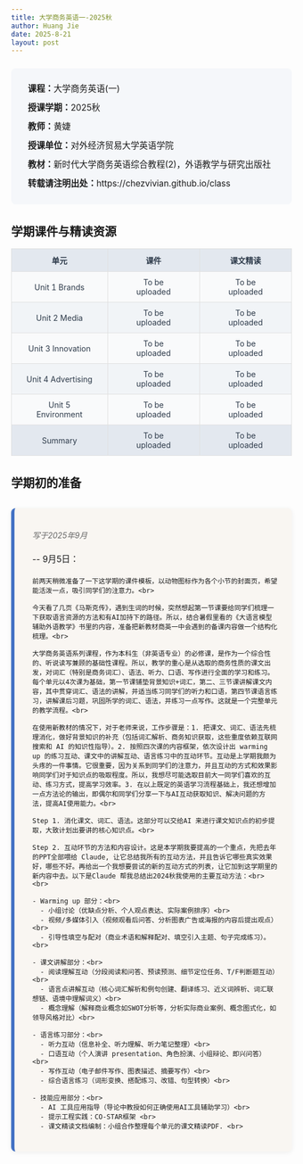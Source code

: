 ```yaml
---
title: 大学商务英语一-2025秋
author: Huang Jie
date: 2025-8-21
layout: post
---
```


<!-- 课程简介区块 -->
<div style="background:#f5f7fa; border-radius:8px; padding:20px 30px; margin:24px 0 32px 0; font-size:1.1em; line-height:2.2;">
<strong>课程：</strong>大学商务英语(一)<br>
<strong>授课学期：</strong>2025秋<br>
<strong>教师：</strong>黄婕<br>
<strong>授课单位：</strong>对外经济贸易大学英语学院<br>
<strong>教材：</strong>新时代大学商务英语综合教程(2)，外语教学与研究出版社<br>
<strong>转载请注明出处：</strong>https://chezvivian.github.io/class
</div>

<!-- 课件与精读表格 -->
## 学期课件与精读资源

<table style="width:100%; border-collapse:collapse; text-align:center; font-size:1em; background:#fff; margin-bottom:32px;">
  <tr style="background:#e3e8ef; color:#2d3a4a;">
    <th style="border:1px solid #e0e0e0; padding:10px 24px;">单元</th>
    <th style="border:1px solid #e0e0e0; padding:10px 32px;">课件</th>
    <th style="border:1px solid #e0e0e0; padding:10px 32px;">课文精读</th>
  </tr>
  <tr style="background:#f9fafb; color:#2d3a4a;">
    <td style="border:1px solid #e0e0e0; padding:10px 24px;">Unit 1 Brands</td>
    <td style="border:1px solid #e0e0e0; padding:10px 32px;">To be uploaded</td>
    <td style="border:1px solid #e0e0e0; padding:10px 32px;">To be uploaded</td>
  </tr>
  <tr style="background:#f1f4f7; color:#2d3a4a;">
    <td style="border:1px solid #e0e0e0; padding:10px 24px;">Unit 2 Media</td>
    <td style="border:1px solid #e0e0e0; padding:10px 32px;">To be uploaded</td>
    <td style="border:1px solid #e0e0e0; padding:10px 32px;">To be uploaded</td>
  </tr>
  <tr style="background:#f9fafb; color:#2d3a4a;">
    <td style="border:1px solid #e0e0e0; padding:10px 24px;">Unit 3 Innovation</td>
    <td style="border:1px solid #e0e0e0; padding:10px 32px;">To be uploaded</td>
    <td style="border:1px solid #e0e0e0; padding:10px 32px;">To be uploaded</td>
  </tr>
  <tr style="background:#f1f4f7; color:#2d3a4a;">
    <td style="border:1px solid #e0e0e0; padding:10px 24px;">Unit 4 Advertising</td>
    <td style="border:1px solid #e0e0e0; padding:10px 32px;">To be uploaded</td>
    <td style="border:1px solid #e0e0e0; padding:10px 32px;">To be uploaded</td>
  </tr>
  <tr style="background:#f9fafb; color:#2d3a4a;">
    <td style="border:1px solid #e0e0e0; padding:10px 24px;">Unit 5 Environment</td>
    <td style="border:1px solid #e0e0e0; padding:10px 32px;">To be uploaded</td>
    <td style="border:1px solid #e0e0e0; padding:10px 32px;">To be uploaded</td>
  </tr>
  <tr style="background:#e3e8ef; color:#2d3a4a;">
    <td style="border:1px solid #e0e0e0; padding:10px 24px;">Summary</td>
    <td style="border:1px solid #e0e0e0; padding:10px 32px;">To be uploaded</td>
    <td style="border:1px solid #e0e0e0; padding:10px 32px;">To be uploaded</td>
  </tr>
</table>

<!-- 结课感想美化区块 -->
## 学期初的准备

<div style="background:#f9f6f2; border-left:6px solid #4472c4; border-radius:8px; box-shadow:0 2px 8px #eee; padding:24px 24px 24px 32px; margin:32px 0;">
  <p style="font-style:italic; color:#666; margin-bottom:20px;">写于2025年9月</p>
  <p style="font-size:1.1em; line-height:1.8;">
    -- 9月5日：<br>

    前两天稍微准备了一下这学期的课件模板，以动物图标作为各个小节的封面页，希望能活泼一点，吸引同学们的注意力。<br>

    今天看了几页《马斯克传》，遇到生词的时候，突然想起第一节课要给同学们梳理一下获取语言资源的方法和有AI加持下的路径。所以，结合暑假里看的《大语言模型辅助外语教学》书里的内容，准备把新教材商英一中会遇到的备课内容做一个结构化梳理。<br>

    大学商务英语系列课程，作为本科生（非英语专业）的必修课，是作为一个综合性的、听说读写兼顾的基础性课程。所以，教学的重心是从选取的商务性质的课文出发，对词汇（特别是商务词汇）、语法、听力、口语、写作进行全面的学习和练习。每个单元以4次课为基础，第一节课铺垫背景知识+词汇，第二、三节课讲解课文内容，其中贯穿词汇、语法的讲解，并适当练习同学们的听力和口语，第四节课语言练习，讲解课后习题，巩固所学的词汇、语法，并练习一点写作。这就是一个完整单元的教学流程。<br>

    在使用新教材的情况下，对于老师来说，工作步骤是：1. 把课文、词汇、语法先梳理消化，做好背景知识的补充（包括词汇解析、商务知识获取，这些重度依赖互联网搜索和 AI 的知识性指导）。2. 按照四次课的内容框架，依次设计出 warming up 的练习互动、课文中的讲解互动、语言练习中的互动环节。互动是上学期我颇为头疼的一件事情。它很重要，因为关系到同学们的注意力，并且互动的方式和效果影响同学们对于知识点的吸取程度。所以，我想尽可能选取目前大一同学们喜欢的互动、练习方式，提高学习效率。3. 在以上既定的英语学习流程基础上，我还想增加一点方法论的输出，即偶尔和同学们分享一下与AI互动获取知识、解决问题的方法，提高AI使用能力。<br>

    Step 1. 消化课文、词汇、语法。这部分可以交给AI 来进行课文知识点的初步提取，大致计划出要讲的核心知识点。<br>

    Step 2. 互动环节的方法和内容设计。这是本学期我要提高的一个重点，先把去年的PPT全部喂给 Claude, 让它总结我所有的互动方法，并且告诉它哪些真实效果好，哪些不好。再给出一个我想要尝试的新的互动方式的列表，让它加到这学期里的新内容中去。以下是Claude 帮我总结出2024秋我使用的主要互动方法：<br><br>

    - Warming up 部分：<br>
      - 小组讨论（优缺点分析、个人观点表达、实际案例排序）<br>
      - 视频/多媒体引入（视频观看后问答、分析图表广告或海报的内容后提出观点）<br>
      - 引导性填空与配对（商业术语和解释配对、填空引入主题、句子完成练习）。<br>

    - 课文讲解部分：<br>
      - 阅读理解互动（分段阅读和问答、预读预测、细节定位任务、T/F判断题互动）<br>
      - 语言点讲解互动（核心词汇解析和例句创建、翻译练习、近义词辨析、词汇联想链、语境中理解词义）<br>
      - 概念理解（解释商业概念如SWOT分析等，分析实际商业案例、概念图式化，如领导风格对比）<br>
    
    - 语言练习部分：<br>
      - 听力互动（信息补全、听力理解、听力笔记整理）<br>
      - 口语互动（个人演讲 presentation、角色扮演、小组辩论、即兴问答）<br>
      - 写作互动（电子邮件写作、图表描述、摘要写作）<br>
      - 综合语言练习（词形变换、搭配练习、改错、句型转换）<br>

    - 技能应用部分：<br>
      - AI 工具应用指导（导论中教授如何正确使用AI工具辅助学习）<br>
      - 提示工程实践：CO-STAR框架 <br>
      - 课文精读文档编制：小组合作整理每个单元的课文精读PDF. <br>
  </p>
</div>



